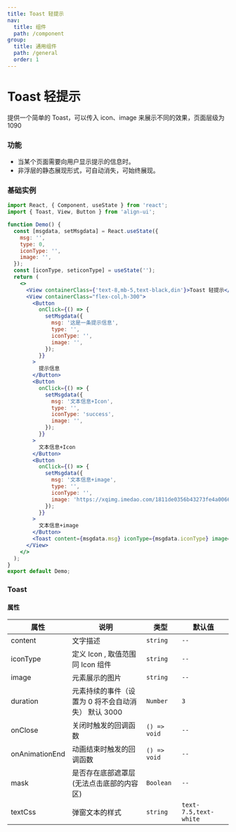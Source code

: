 ```yaml
---
title: Toast 轻提示
nav:
  title: 组件
  path: /component
group:
  title: 通用组件
  path: /general
  order: 1
---
```


# Toast 轻提示

提供一个简单的 Toast，可以传入 icon、image 来展示不同的效果，页面层级为 1090

### 功能

- 当某个页面需要向用户显示提示的信息时。
- 非浮层的静态展现形式，可自动消失，可始终展现。

### 基础实例

```jsx mdx:preview&background=#bebebe29
import React, { Component, useState } from 'react';
import { Toast, View, Button } from 'align-ui';

function Demo() {
  const [msgdata, setMsgdata] = React.useState({
    msg: '',
    type: 0,
    iconType: '',
    image: '',
  });
  const [iconType, seticonType] = useState('');
  return (
    <>
      <View containerClass={'text-8,mb-5,text-black,din'}>Toast 轻提示</View>
      <View containerClass="flex-col,h-300">
        <Button
          onClick={() => {
            setMsgdata({
              msg: '这是一条提示信息',
              type: '',
              iconType: '',
              image: '',
            });
          }}
        >
          提示信息
        </Button>
        <Button
          onClick={() => {
            setMsgdata({
              msg: '文本信息+Icon',
              type: '',
              iconType: 'success',
              image: '',
            });
          }}
        >
          文本信息+Icon
        </Button>
        <Button
          onClick={() => {
            setMsgdata({
              msg: '文本信息+image',
              type: '',
              iconType: '',
              image: 'https://xqimg.imedao.com/1811de0356b43273fe4a0066.png',
            });
          }}
        >
          文本信息+image
        </Button>
        <Toast content={msgdata.msg} iconType={msgdata.iconType} image={msgdata.image} />
      </View>
    </>
  );
}
export default Demo;
```

### Toast

#### 属性

| 属性 | 说明 | 类型 | 默认值 |
| --- | --- | --- | --- |
| content | 文字描述 | `string` | `--` |
| iconType | 定义 Icon , 取值范围同 Icon 组件 | `string` | `--` |
| image | 元素展示的图片 | `string` | `--` |
| duration | 元素持续的事件（设置为 0 将不会自动消失） 默认 3000 | `Number` | `3` |
| onClose | 关闭时触发的回调函数 | `() => void` | `--` |
| onAnimationEnd | 动画结束时触发的回调函数 | `() => void` | `--` |
| mask | 是否存在底部遮罩层(无法点击底部的内容区) | `Boolean` | `--` |
| textCss | 弹窗文本的样式 | `string` | `text-7.5,text-white` |
